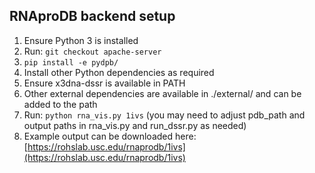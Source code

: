## RNAproDB backend setup
1. Ensure Python 3 is installed
2. Run: `git checkout apache-server`
3. `pip install -e pydpb/`
4. Install other Python dependencies as required
5. Ensure x3dna-dssr is available in PATH
6. Other external dependencies are available in ./external/ and can be added to the path
7. Run: `python rna_vis.py 1ivs` (you may need to adjust pdb_path and output paths in rna_vis.py and run_dssr.py as needed)
8. Example output can be downloaded here: [https://rohslab.usc.edu/rnaprodb/1ivs](https://rohslab.usc.edu/rnaprodb/1ivs)
